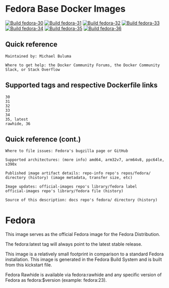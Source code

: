 # Fedora Base Docker Images

[![Build fedora-30](https://github.com/buluma/fedora/actions/workflows/fedora-30.yml/badge.svg)](https://github.com/buluma/fedora/actions/workflows/fedora-30.yml) [![Build fedora-31](https://github.com/buluma/fedora/actions/workflows/fedora-31.yml/badge.svg)](https://github.com/buluma/fedora/actions/workflows/fedora-31.yml) [![Build fedora-32](https://github.com/buluma/fedora/actions/workflows/fedora-32.yml/badge.svg)](https://github.com/buluma/fedora/actions/workflows/fedora-32.yml) [![Build fedora-33](https://github.com/buluma/fedora/actions/workflows/fedora-33.yml/badge.svg)](https://github.com/buluma/fedora/actions/workflows/fedora-33.yml) [![Build fedora-34](https://github.com/buluma/fedora/actions/workflows/fedora-34.yml/badge.svg)](https://github.com/buluma/fedora/actions/workflows/fedora-34.yml) [![Build fedora-35](https://github.com/buluma/fedora/actions/workflows/fedora-35.yml/badge.svg)](https://github.com/buluma/fedora/actions/workflows/fedora-35.yml) [![Build fedora-36](https://github.com/buluma/fedora/actions/workflows/fedora-36.yml/badge.svg)](https://github.com/buluma/fedora/actions/workflows/fedora-36.yml)


## Quick reference

    Maintained by: Michael Buluma

    Where to get help: the Docker Community Forums, the Docker Community Slack, or Stack Overflow

## Supported tags and respective Dockerfile links

    30
    31
    32
    33
    34
    35, latest
    rawhide, 36

## Quick reference (cont.)

    Where to file issues: Fedora's bugzilla page or GitHub

    Supported architectures: (more info) amd64, arm32v7, arm64v8, ppc64le, s390x

    Published image artifact details: repo-info repo's repos/fedora/ directory (history) (image metadata, transfer size, etc)

    Image updates: official-images repo's library/fedora label
    official-images repo's library/fedora file (history)

    Source of this description: docs repo's fedora/ directory (history)

# Fedora

This image serves as the official Fedora image for the Fedora Distribution.

The fedora:latest tag will always point to the latest stable release.

This image is a relatively small footprint in comparison to a standard Fedora installation. This image is generated in the Fedora Build System and is built from this kickstart file.

Fedora Rawhide is available via fedora:rawhide and any specific version of Fedora as fedora:$version (example: fedora:23).
